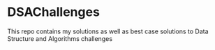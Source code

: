 # DSAChallenges
This repo contains my solutions as well as best case solutions to Data Structure and Algorithms challenges
